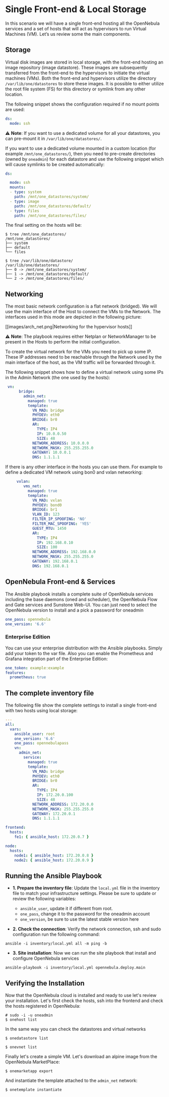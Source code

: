 # Single Front-end & Local Storage

In this scenario we will have a single front-end hosting all the OpenNebula services and a set of hosts that will act as hypervisors to run Virtual Machines (VM). Let’s us review some the main components.

## Storage
Virtual disk images are stored in local storage, with the front-end hosting an image repository (image datastore). These images are subsequently transferred from the front-end to the hypervisors to initiate the virtual machines (VMs). Both the front-end and hypervisors utilize the directory `/var/lib/one/datastores` to store these images. It is possible to either utilize the root file system (FS) for this directory or symlink from any other location.


The following snippet shows the configuration required if no mount points are used:

```yaml
ds:
  mode: ssh
```

:warning: **Note**: If you want to use a dedicated volume for all your datastores, you can pre-mount it in `/var/lib/one/datastores/`.

If you want to use a dedicated volume mounted in a custom location (for example `/mnt/one_datastores/`), then you need to pre-create directories (owned by `oneadmin`) for each datastore and use the following snippet which will cause symlinks to be created automatically:

```yaml
ds:

  mode: ssh
  mounts:
  - type: system
    path: /mnt/one_datastores/system/
  - type: image
    path: /mnt/one_datastores/default/
  - type: files
    path: /mnt/one_datastores/files/
```

The final setting on the hosts will be:

```shell
$ tree /mnt/one_datastores/
/mnt/one_datastores/
├── system
├── default
└── files

$ tree /var/lib/one/datastore/
/var/lib/one/datastores/
├── 0 -> /mnt/one_datastores/system/
├── 1 -> /mnt/one_datastores/default/
└── 2 -> /mnt/one_datastores/files/
```

## Networking

The most basic network configuration is a flat network (bridged). We will use the main interface of the Host to connect the VMs to the Network. The interfaces used in this mode are depicted in the following picture:

[[images/arch_net.png|Networking for the hypervisor hosts]]

:warning: **Note**: The playbook requires either Netplan or NetworkManager to be present in the Hosts to perform the initial configuration.

To create the virtual network for the VMs you need to pick up some IP. These IP addresses need to be reachable through the Network used by the main interface of the host, as the VM traffic will be forwarded through it.

The following snippet shows how to define a virtual network using some IPs in the Admin Network (the one used by the hosts):

```yaml
 vn:
      bridge:
        admin_net:
          managed: true
          template:
            VN_MAD: bridge
            PHYDEV: eth0
            BRIDGE: br0
            AR:
              TYPE: IP4
              IP: 10.0.0.50
              SIZE: 48
            NETWORK_ADDRESS: 10.0.0.0
            NETWORK_MASK: 255.255.255.0
            GATEWAY: 10.0.0.1
            DNS: 1.1.1.1
```

If there is any other interface in the hosts you can use them. For example to define a dedicated VM network using bon0 and vxlan networking:

```yaml
     vxlan:
        vms_net:
          managed: true
          template:
            VN_MAD: vxlan
            PHYDEV: bond0
            BRIDGE: br1
            VLAN_ID: 123
            FILTER_IP_SPOOFING: 'NO'
            FILTER_MAC_SPOOFING: 'YES'
            GUEST_MTU: 1450
            AR:
              TYPE: IP4
              IP: 192.168.0.10
              SIZE: 100
            NETWORK_ADDRESS: 192.168.0.0
            NETWORK_MASK: 255.255.255.0
            GATEWAY: 192.168.0.1
            DNS: 192.168.0.1
```

## OpenNebula Front-end & Services

The Ansible playbook installs a complete suite of OpenNebula services including the base daemons (oned and scheduler), the OpenNebula Flow and Gate services and Sunstone Web-UI. You can just need to select the OpenNebula version to install and a pick a password for oneadmin

```yaml
one_pass: opennebula
one_version: '6.6'
```

### Enterprise Edition
You can use your enterprise distribution with the Ansible playbooks. Simply add your token to the var file. Also you can enable the Prometheus and Grafana integration part of the Enterprise Edition:

```yaml
one_token: example:example
features:
  prometheus: true
```

## The complete inventory file

The following file show the complete settings to install a single front-end with two hosts using local storage:

```yaml
---
all:
  vars:
    ansible_user: root
    one_version: '6.6'
    one_pass: opennebulapass
    vn:
      admin_net:
        service:
          managed: true
          template:
            VN_MAD: bridge
            PHYDEV: eth0
            BRIDGE: br0
            AR:
              TYPE: IP4
              IP: 172.20.0.100
              SIZE: 48
            NETWORK_ADDRESS: 172.20.0.0
            NETWORK_MASK: 255.255.255.0
            GATEWAY: 172.20.0.1
            DNS: 1.1.1.1

frontend:
  hosts:
    fe1: { ansible_host: 172.20.0.7 }

node:
  hosts:
    node1: { ansible_host: 172.20.0.8 }
    node2: { ansible_host: 172.20.0.9 }
```

## Running the Ansible Playbook

* **1. Prepare the inventory file**: Update the `local.yml` file in the inventory file to match your infrastructure settings. Please be sure to update or review the following variables:
  - `ansible_user`, update it if different from root.
  - `one_pass`, change it to the password for the oneadmin account
  - `one_version`, be sure to use the latest stable version here

* **2. Check the connection**: Verify the network connection, ssh and sudo configuration run the following command:
```shell
ansible -i inventory/local.yml all -m ping -b
```
* **3. Site installation**: Now we can run the site playbook that install and configure OpenNebula services
```shell
ansible-playbook -i inventory/local.yml opennebula.deploy.main
```

## Verifying the Installation

Now that the OpenNebula cloud is installed and ready to use let's review your installation. Let's first check the hosts, ssh into the frontend and check the hosts registered in OpenNebula:

```shell
# sudo -i -u oneadmin
$ onehost list

```

In the same way you can check the datastores and virtual networks
```shell
$ onedatastore list

$ onevnet list

```

Finally let's create a simple VM. Let's download an alpine image from the OpenNebula MarketPlace:

```shell
$ onemarketapp export

```

And instantiate the template attached to the `admin_net` network:
```shell
$ onetemplate instantiate 

```
